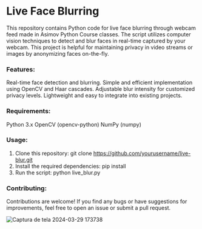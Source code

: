 # Live Face Blurring

This repository contains Python code for live face blurring through webcam feed made in Asimov Python Course classes. The script utilizes computer vision techniques to detect and blur faces in real-time captured by your webcam. This project is helpful for maintaining privacy in video streams or images by anonymizing faces on-the-fly.

### Features:
Real-time face detection and blurring.
Simple and efficient implementation using OpenCV and Haar cascades.
Adjustable blur intensity for customized privacy levels.
Lightweight and easy to integrate into existing projects.


### Requirements:
Python 3.x
OpenCV (opencv-python)
NumPy (numpy)


### Usage:
1. Clone this repository: git clone https://github.com/yourusername/live-blur.git
2. Install the required dependencies: pip install
3. Run the script: python live_blur.py


### Contributing:
Contributions are welcome! If you find any bugs or have suggestions for improvements, feel free to open an issue or submit a pull request.

![Captura de tela 2024-03-29 173738](https://github.com/giflames/live-blur/assets/128517140/e792b628-278f-4226-8e54-72f06afda8a3)
